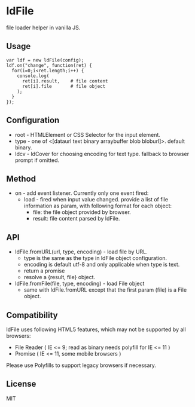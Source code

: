 # ldFile

file loader helper in vanilla JS.

## Usage

    var ldf = new ldFile(config);
    ldf.on("change", function(ret) {
      for(i=0;i<ret.length;i++) {
        console.log(
          ret[i].result,    # file content
          ret[i].file       # file object
        );
      }
    });


## Configuration

 * root - HTMLElement or CSS Selector for the input element.
 * type - one of <[dataurl text binary arraybuffer blob bloburl]>. default binary.
 * ldcv - ldCover for choosing encoding for text type. fallback to browser prompt if omitted.


## Method
 * on - add event listener. Currently only one event fired:
   * load - fired when input value changed. provide a list of file information as param, with following format for each object:
     - file: the file object provided by browser.
     - result: file content parsed by ldFile.

## API

 * ldFile.fromURL(url, type, encoding) - load file by URL.
   - type is the same as the type in ldFile object configuration.
   - encoding is default utf-8 and only applicable when type is text.
   - return a promise
   - resolve a {result, file} object.
 * ldFile.fromFile(file, type, encoding) - load File object
   - same with ldFile.fromURL except that the first param (file) is a File object.

## Compatibility

ldFile uses following HTML5 features, which may not be supported by all browsers:

 * File Reader ( IE <= 9; read as binary needs polyfill for IE <= 11 )
 * Promise  ( IE <= 11, some mobile browsers )

Please use Polyfills to support legacy browsers if necessary.


## License

MIT
